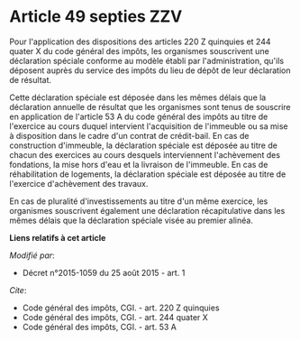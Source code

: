 # Article 49 septies ZZV

Pour l'application des dispositions des articles 220 Z quinquies et 244 quater X du code général des impôts, les organismes
souscrivent une déclaration spéciale conforme au modèle établi par l'administration, qu'ils déposent auprès du service des
impôts du lieu de dépôt de leur déclaration de résultat.

Cette déclaration spéciale est déposée dans les mêmes délais que la déclaration annuelle de résultat que les organismes sont
tenus de souscrire en application de l'article 53 A du code général des impôts au titre de l'exercice au cours duquel
intervient l'acquisition de l'immeuble ou sa mise à disposition dans le cadre d'un contrat de crédit-bail. En cas de
construction d'immeuble, la déclaration spéciale est déposée au titre de chacun des exercices au cours desquels interviennent
l'achèvement des fondations, la mise hors d'eau et la livraison de l'immeuble. En cas de réhabilitation de logements, la
déclaration spéciale est déposée au titre de l'exercice d'achèvement des travaux.

En cas de pluralité d'investissements au titre d'un même exercice, les organismes souscrivent également une déclaration
récapitulative dans les mêmes délais que la déclaration spéciale visée au premier alinéa.

**Liens relatifs à cet article**

_Modifié par_:

  - Décret n°2015-1059 du 25 août 2015 - art. 1

_Cite_:

  - Code général des impôts, CGI. - art. 220 Z quinquies
  - Code général des impôts, CGI. - art. 244 quater X
  - Code général des impôts, CGI. - art. 53 A
